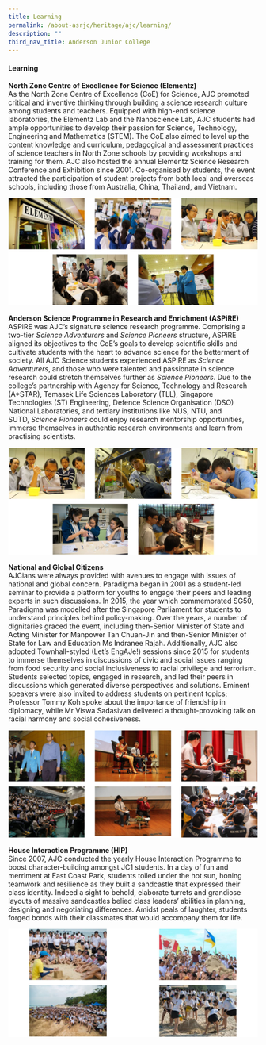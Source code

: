 ```yaml
---
title: Learning
permalink: /about-asrjc/heritage/ajc/learning/
description: ""
third_nav_title: Anderson Junior College
---
```


#### Learning

**North Zone Centre of Excellence for Science (Elementz)**  
As the North Zone Centre of Excellence (CoE) for Science, AJC promoted critical and inventive thinking through building a science research culture among students and teachers. Equipped with high-end science laboratories, the Elementz Lab and the Nanoscience Lab, AJC students had ample opportunities to develop their passion for Science, Technology, Engineering and Mathematics (STEM). The CoE also aimed to level up the content knowledge and curriculum, pedagogical and assessment practices of science teachers in North Zone schools by providing workshops and training for them. AJC also hosted the annual Elementz Science Research Conference and Exhibition since 2001. Co-organised by students, the event attracted the participation of student projects from both local and overseas schools, including those from Australia, China, Thailand, and Vietnam.

![](/images/AJC%20Learning%201.jpg)

**Anderson Science Programme in Research and Enrichment (ASPiRE)**  
ASPiRE was AJC’s signature science research programme. Comprising a two-tier _Science Adventurers_ and _Science Pioneers_ structure, ASPiRE aligned its objectives to the CoE’s goals to develop scientific skills and cultivate students with the heart to advance science for the betterment of society. All AJC Science students experienced ASPiRE as _Science Adventurers_, and those who were talented and passionate in science research could stretch themselves further as _Science Pioneers_. Due to the college’s partnership with Agency for Science, Technology and Research (A\*STAR), Temasek Life Sciences Laboratory (TLL), Singapore Technologies (ST) Engineering, Defence Science Organisation (DSO) National Laboratories, and tertiary institutions like NUS, NTU, and SUTD, _Science Pioneers_ could enjoy research mentorship opportunities, immerse themselves in authentic research environments and learn from practising scientists.

![](/images/AJC%20Learning%202.jpg)

**National and Global Citizens**  
AJCians were always provided with avenues to engage with issues of national and global concern. Paradigma began in 2001 as a student-led seminar to provide a platform for youths to engage their peers and leading experts in such discussions. In 2015, the year which commemorated SG50, Paradigma was modelled after the Singapore Parliament for students to understand principles behind policy-making. Over the years, a number of dignitaries graced the event, including then-Senior Minister of State and Acting Minister for Manpower Tan Chuan-Jin and then-Senior Minister of State for Law and Education Ms Indranee Rajah. Additionally, AJC also adopted Townhall-styled (Let’s EngAJe!) sessions since 2015 for students to immerse themselves in discussions of civic and social issues ranging from food security and social inclusiveness to racial privilege and terrorism. Students selected topics, engaged in research, and led their peers in discussions which generated diverse perspectives and solutions. Eminent speakers were also invited to address students on pertinent topics; Professor Tommy Koh spoke about the importance of friendship in diplomacy, while Mr Viswa Sadasivan delivered a thought-provoking talk on racial harmony and social cohesiveness.

![](/images/AJC%20Learning%203.jpg)

**House Interaction Programme (HIP)**  
Since 2007, AJC conducted the yearly House Interaction Programme to boost character-building amongst JC1 students. In a day of fun and merriment at East Coast Park, students toiled under the hot sun, honing teamwork and resilience as they built a sandcastle that expressed their class identity. Indeed a sight to behold, elaborate turrets and grandiose layouts of massive sandcastles belied class leaders’ abilities in planning, designing and negotiating differences. Amidst peals of laughter, students forged bonds with their classmates that would accompany them for life.

![](/images/AJC%20Learning%205.jpg)
